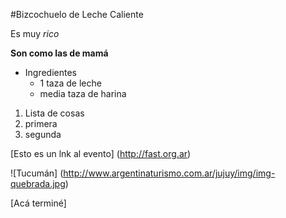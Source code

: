 #Bizcochuelo de Leche Caliente

Es muy *rico*

**Son como las de mamá**

- Ingredientes
  - 1 taza de leche
  - media taza de harina
  

1. Lista de cosas
  1. primera
  2. segunda

[Esto es un lnk al evento] (http://fast.org.ar)

![Tucumán] (http://www.argentinaturismo.com.ar/jujuy/img/img-quebrada.jpg)

[Acá terminé]
